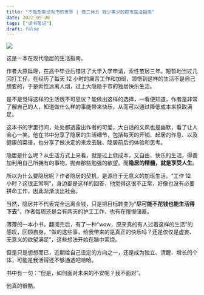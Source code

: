```yaml
---
title: "不能想象没有书的世界 | 做二休五 钱少事少的都市生活指南"
date: 2022-05-30
tags: ["读书笔记"]
draft: false
---
```


![](https://img.gejiba.com/images/2b50d4e7d6383fee5572e753416fbab4.jpg)

这是一本在现代隐居的生活指南。

作者大原扁理，在高中毕业后错过了大学入学申请，索性茧居三年。短暂地当过几回打工仔，在经历了每天 12 小时的痛苦工作和加班，领悟到这样的生活不是自己想要的，于是索性远离人烟，过上大隐隐于市的独居快乐生活。

是不是觉得这样的生活很不可思议？能做出这样的选择，一看便知道，作者是非常了解自己的人，知道做什么样的事能带来快乐，从而可以通过降低成本来换取满足。

这本书的字里行间，处处都透露出作者的可爱，大白话的文风也是幽默，看了让人会心一笑。他在书中分享了隐居的生活细节，包括每天的开销、起居的作息、以及健康的菜谱，也分享了做决定的来龙去脉、隐居前后的体验和思考。

隐居是什么呢？从生活方式上来看，就是过上低成本，又自由、快乐的生活，得善加利用自己所拥有的事物，抛弃那些勉强的欲望。而**隐居的精髓，就是享受人生**。

所以为什么要隐居呢？作者隐居的契机，是源自于无意义的加班生活。“工作 12 小时？这很正常啊”，身边都是这样的回答，他觉得这很不正常，好像也没有必要拼命工作，因此渐渐淡出社会。

当然，隐居并不代表完全远离金钱，只是把目标转变为“**尽可能不花钱也能生活得下去**”，作者每周还是会有两天的护工工作，也有在慢慢储蓄。

薄薄的一本小书，翻阅完后，有了一种“wow，原来真的有人过着这样的生活”的感叹，回顾自身，“做的这些事，给我带来的是真正的快乐吗？还是仅仅是虚妄、无意义的欲望满足”，这些想法开始在脑中萦绕。

但是只是想想而已，近期给自己设定的方向之一，还是成为独立、清醒、增长的个体，可能是我活得还不够通透吧哈哈。

书中有一句：“但是，如何面对未来的不安呢？我不面对”。

他真的很酷。